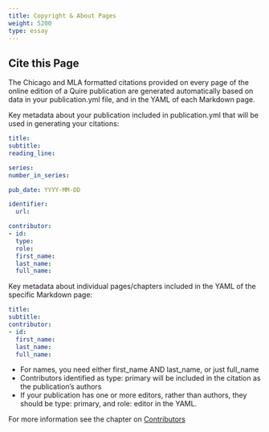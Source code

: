 ```yaml
---
title: Copyright & About Pages
weight: 5200
type: essay
---
```


## Cite this Page

The Chicago and MLA formatted citations provided on every page of the online edition of a Quire publication are generated automatically based on data in your publication.yml file, and in the YAML of each Markdown page.

Key metadata about your publication included in publication.yml that will be used in generating your citations:

```yaml
title:
subtitle:
reading_line:

series:
number_in_series:

pub_date: YYYY-MM-DD

identifier:
  url:

contributor:
- id:
  type:
  role:
  first_name:
  last_name:
  full_name:
```

Key metadata about individual pages/chapters included in the YAML of the specific Markdown page:

```yaml
title:
subtitle:
contributor:
- id:
  first_name:
  last_name:
  full_name:
```

- For names, you need either first_name AND last_name, or just full_name
- Contributors identified as type: primary will be included in the citation as the publication’s authors
- If your publication has one or more editors, rather than authors, they should be type: primary, and role: editor in the YAML.

For more information see the chapter on [Contributors](/documentation/contributors/)
